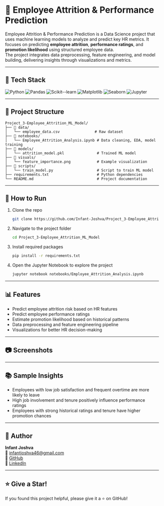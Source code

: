 # 🧠 Employee Attrition & Performance Prediction

Employee Attrition & Performance Prediction is a Data Science project that uses machine learning models to analyze and predict key HR metrics. 
It focuses on predicting **employee attrition**, **performance ratings**, and **promotion likelihood** using structured employee data.  
The project integrates data preprocessing, feature engineering, and model building, delivering insights through visualizations and metrics.

---

## 🔧 Tech Stack

![Python](https://img.shields.io/badge/Python-3.8%2B-gray?logo=python&logoColor=white&labelColor=3776AB)
![Pandas](https://img.shields.io/badge/Pandas-Data%20Processing-gray?logo=pandas&logoColor=white&labelColor=150458)
![Scikit--learn](https://img.shields.io/badge/Scikit--learn-ML%20Models-gray?logo=scikit-learn&logoColor=white&labelColor=f89939)
![Matplotlib](https://img.shields.io/badge/Matplotlib-Visualizations-gray?logo=plotly&logoColor=white&labelColor=11557c)
![Seaborn](https://img.shields.io/badge/Seaborn-Statistical%20Plots-gray?logo=seaborn&logoColor=white&labelColor=16aac7)
![Jupyter](https://img.shields.io/badge/Jupyter-Notebook-gray?logo=jupyter&logoColor=white&labelColor=f37726)

---

## 📁 Project Structure

```
Project_3-Employee_Attrition_ML_Model/
├── 📁 data/
│   └── employee_data.csv                # Raw dataset
├── 📁 notebooks/
│   └── Employee_Attrition_Analysis.ipynb # Data cleaning, EDA, model training
├── 📁 models/
│   └── attrition_model.pkl               # Trained ML model
├── 📁 visuals/
│   └── feature_importance.png            # Example visualization
├── 📁 scripts/
│   └── train_model.py                    # Script to train ML model
├── requirements.txt                      # Python dependencies
└── README.md                             # Project documentation
```

---

## 🚀 How to Run

1. Clone the repo  
   ```bash
   git clone https://github.com/Infant-Joshva/Project_3-Employee_Attrition_ML_Model.git
   ```

2. Navigate to the project folder  
   ```bash
   cd Project_3-Employee_Attrition_ML_Model
   ```

3. Install required packages  
   ```bash
   pip install -r requirements.txt
   ```

4. Open the Jupyter Notebook to explore the project  
   ```bash
   jupyter notebook notebooks/Employee_Attrition_Analysis.ipynb
   ```

---

## 📊 Features

- Predict employee attrition risk based on HR features
- Predict employee performance ratings
- Estimate promotion likelihood based on historical patterns
- Data preprocessing and feature engineering pipeline
- Visualizations for better HR decision-making

---

## 📷 Screenshots


---

## 📚 Sample Insights

- Employees with low job satisfaction and frequent overtime are more likely to leave
- High job involvement and tenure positively influence performance ratings
- Employees with strong historical ratings and tenure have higher promotion chances

---

## 👤 Author

**Infant Joshva**  
📧 infantjoshva46@gmail.com  
🐙 [GitHub](https://github.com/Infant-Joshva)  
🔗 [LinkedIn](https://www.linkedin.com/in/infant-joshva)

---

## ⭐ Give a Star!

If you found this project helpful, please give it a ⭐ on GitHub!
